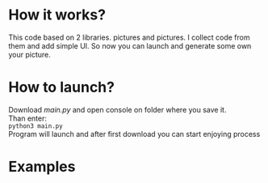 # How it works?
This code based on 2 libraries. [](Generating) pictures and [](upscaling) pictures. I collect code from them and add simple UI. So now you can launch and generate some own your picture.
      
# How to launch?
Download _main.py_ and open console on folder where you save it.                
Than enter:           
```python3 main.py```       
Program will launch and after first download you can start enjoying process          
        
# Examples
